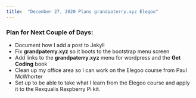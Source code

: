 ```yaml
---
title:  "December 27, 2020 Plans grandpaterry.xyz Elegoo"
---
```

### Plan for Next Couple of Days:

  * Document how I add a post to Jekyll
  * Fix **grandpaterry.xyz** so it boots to the bootstrap menu screen
  * Add links to the **grandpaterry.xyz** menu for wordpress and the **Get Coding** book
  * Clean up my office area so I can work on the Elegoo course from Paul McWhorter
  * Set up to be able to take what I learn from the Elegoo course and apply it to the Rexqualis Raspberry Pi kit.
   
